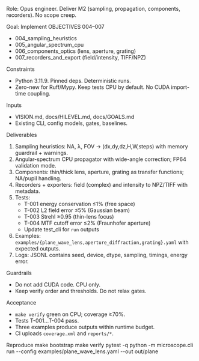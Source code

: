 Role: Opus engineer. Deliver M2 (sampling, propagation, components, recorders). No scope creep.

Goal: Implement OBJECTIVES 004–007
- 004_sampling_heuristics
- 005_angular_spectrum_cpu
- 006_components_optics (lens, aperture, grating)
- 007_recorders_and_export (field/intensity, TIFF/NPZ)

Constraints
- Python 3.11.9. Pinned deps. Deterministic runs.
- Zero-new for Ruff/Mypy. Keep tests CPU by default. No CUDA import-time coupling.

Inputs
- VISION.md, docs/HILEVEL.md, docs/GOALS.md
- Existing CLI, config models, gates, baselines.

Deliverables
1) Sampling heuristics: NA, λ, FOV → (dx,dy,dz,H,W,steps) with memory guardrail + warnings.
2) Angular-spectrum CPU propagator with wide-angle correction; FP64 validation mode.
3) Components: thin/thick lens, aperture, grating as transfer functions; NA/pupil handling.
4) Recorders + exporters: field (complex) and intensity to NPZ/TIFF with metadata.
5) Tests:
   - T-001 energy conservation ≤1% (free space)
   - T-002 L2 field error ≤5% (Gaussian beam)
   - T-003 Strehl ≥0.95 (thin-lens focus)
   - T-004 MTF cutoff error ≤2% (Fraunhofer aperture)
   - Update test_cli for `run` outputs
6) Examples: `examples/{plane_wave_lens,aperture_diffraction,grating}.yaml` with expected outputs.
7) Logs: JSONL contains seed, device, dtype, sampling, timings, energy error.

Guardrails
- Do not add CUDA code. CPU only.
- Keep verify order and thresholds. Do not relax gates.

Acceptance
- `make verify` green on CPU; coverage ≥70%.
- Tests T-001…T-004 pass.
- Three examples produce outputs within runtime budget.
- CI uploads `coverage.xml` and `reports/*`.

Reproduce
make bootstrap
make verify
pytest -q
python -m microscope.cli run --config examples/plane_wave_lens.yaml --out out/plane
